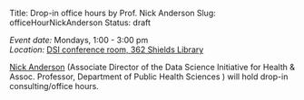 Title: Drop-in office hours by Prof. Nick Anderson 
Slug: officeHourNickAnderson
Status: draft

*Event date:* Mondays, 1:00 - 3:00 pm    
*Location:* [DSI conference room, 362 Shields Library]({filename}../../pages/main/Directions.md)     

[Nick Anderson](http://www.ucdmc.ucdavis.edu/publish/providerbio/search/11634) (Associate Director of the Data Science Initiative for Health & Assoc. Professor, Department of Public Health Sciences ) will hold drop-in consulting/office hours.
